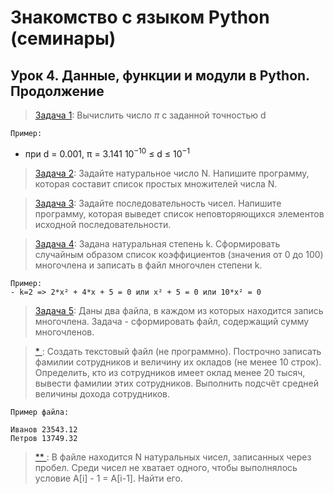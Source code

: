 # Знакомство с языком Python (семинары)
## Урок 4. Данные, функции и модули в Python. Продолжение

> [Задача 1](https://github.com/XYI7I/GeekBrains/tree/main/Geek/PythonStart/lesson4/task1/main.py): Вычислить число $\pi$ c заданной точностью d 

    Пример:
- при d = 0.001, π = 3.141    $10^{-10}$ ≤ d ≤ $10^{-1}$
    
> [Задача 2](https://github.com/XYI7I/GeekBrains/tree/main/Geek/PythonStart/lesson4/task2/main.py): Задайте натуральное число N. Напишите программу, которая составит список простых множителей числа N.
    
> [Задача 3](https://github.com/XYI7I/GeekBrains/tree/main/Geek/PythonStart/lesson4/task3/main.py): Задайте последовательность чисел. Напишите программу, которая выведет список неповторяющихся элементов исходной последовательности.

> [Задача 4](https://github.com/XYI7I/GeekBrains/tree/main/Geek/PythonStart/lesson4/task4/main.py): Задана натуральная степень k. Сформировать случайным образом список коэффициентов (значения от 0 до 100) многочлена и записать в файл многочлен степени k.
 
    Пример:
    - k=2 => 2*x² + 4*x + 5 = 0 или x² + 5 = 0 или 10*x² = 0

> [Задача 5](https://github.com/XYI7I/GeekBrains/tree/main/Geek/PythonStart/lesson4/task5/main.py): Даны два файла, в каждом из которых находится запись многочлена. Задача - сформировать файл, содержащий сумму многочленов.

> [* ](https://github.com/XYI7I/GeekBrains/tree/main/Geek/PythonStart/lesson4/task6/main.py): Создать текстовый файл (не программно). Построчно записать фамилии сотрудников и величину их окладов (не менее 10 строк). Определить, кто из сотрудников имеет оклад менее 20 тысяч, вывести фамилии этих сотрудников. Выполнить подсчёт средней величины дохода сотрудников.

    Пример файла:
    
    Иванов 23543.12
    Петров 13749.32

> [** ](https://github.com/XYI7I/GeekBrains/tree/main/Geek/PythonStart/lesson4/task7/main.py): В файле находится N натуральных чисел, записанных через пробел. Среди чисел не хватает одного, чтобы выполнялось условие A[i] - 1 = A[i-1]. Найти его.